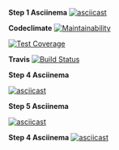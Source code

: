 **Step 1 Asciinema**
[![asciicast](https://asciinema.org/a/dqIvS73wYq9MCHTOv2NLgnbca.svg)](https://asciinema.org/a/dqIvS73wYq9MCHTOv2NLgnbca)


**Codeclimate**
[![Maintainability](https://api.codeclimate.com/v1/badges/a99a88d28ad37a79dbf6/maintainability)](https://codeclimate.com/github/codeclimate/codeclimate/maintainability)

[![Test Coverage](https://api.codeclimate.com/v1/badges/a99a88d28ad37a79dbf6/test_coverage)](https://codeclimate.com/github/codeclimate/codeclimate/test_coverage)

**Travis**
[![Build Status](https://travis-ci.com/KhristinaR/python-project-lvl1.svg?branch=master)](https://travis-ci.com/KhristinaR/python-project-lvl1)

**Step 4 Asciinema**

[![asciicast](https://asciinema.org/a/OVAmNtibt0v8jTAnpVhDRMeQM.svg)](https://asciinema.org/a/OVAmNtibt0v8jTAnpVhDRMeQM)

**Step 5 Asciinema**

[![asciicast](https://asciinema.org/a/uiJhzaRjlYEWPAbCUaSd5m8Z9.svg)](https://asciinema.org/a/uiJhzaRjlYEWPAbCUaSd5m8Z9)

**Step 4 Asciinema**
[![asciicast](https://asciinema.org/a/qs69O4QGqvl5uUTJIweEWcU42.svg)](https://asciinema.org/a/qs69O4QGqvl5uUTJIweEWcU42)
